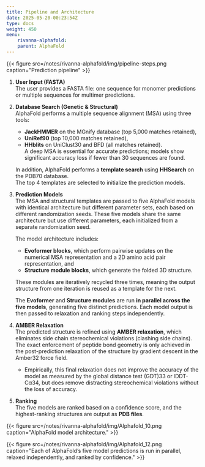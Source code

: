 ```yaml
---
title: Pipeline and Architecture
date: 2025-05-20-00:23:54Z
type: docs 
weight: 450
menu: 
    rivanna-alphafold:
    parent: AlphaFold
---
```


{{< figure src=/notes/rivanna-alphafold/img/pipeline-steps.png caption="Prediction pipeline" >}}

1. **User Input (FASTA)**  
   The user provides a FASTA file: one sequence for monomer predictions or multiple sequences for multimer predictions.

2. **Database Search (Genetic & Structural)**  
   AlphaFold performs a multiple sequence alignment (MSA) using three tools:
   - **JackHMMER** on the MGnify database (top 5,000 matches retained),
   - **UniRef90** (top 10,000 matches retained),
   - **HHblits** on UniClust30 and BFD (all matches retained).  
   A deep MSA is essential for accurate predictions; models show significant accuracy loss if fewer than 30 sequences are found.

   In addition, AlphaFold performs a **template search** using **HHSearch** on the PDB70 database.  
   The top 4 templates are selected to initialize the prediction models.

3. **Prediction Models**  
   The MSA and structural templates are passed to five AlphaFold models with identical architecture but different parameter sets, each based on different randomization seeds.
   These five models share the same architecture but use different parameters, each initialized from a separate randomization seed.

   The model architecture includes:
   - **Evoformer blocks**, which perform pairwise updates on the numerical MSA representation and a 2D amino acid pair representation, and
   - **Structure module blocks**, which generate the folded 3D structure.

   These modules are iteratively recycled three times, meaning the output structure from one iteration is reused as a template for the next.
   
   The **Evoformer** and **Structure modules** are run **in parallel across the five models**, generating five distinct predictions. Each model output is then passed to relaxation and ranking steps independently.

4. **AMBER Relaxation**  
   The predicted structure is refined using **AMBER relaxation**, which eliminates side chain stereochemical violations (clashing side chains).
   The exact enforcement of peptide bond geometry is only achieved in the post-prediction relaxation of the structure by gradient descent in the Amber32 force field.
	- Empirically, this final relaxation does not improve the accuracy of the model as measured by the global distance test (GDT)33 or lDDT-Cα34, but does remove distracting stereochemical violations without the loss of accuracy.
  
5.  **Ranking**  
   The five models are ranked based on a confidence score, and the highest-ranking structures are output as **PDB files**.

{{< figure src=/notes/rivanna-alphafold/img/Alphafold_10.png caption="AlphaFold model architecture." >}}

{{< figure src=/notes/rivanna-alphafold/img/Alphafold_12.png caption="Each of AlphaFold’s five model predictions is run in parallel, relaxed independently, and ranked by confidence." >}}